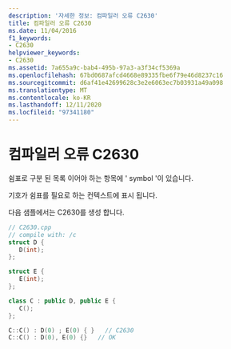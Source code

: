 ```yaml
---
description: '자세한 정보: 컴파일러 오류 C2630'
title: 컴파일러 오류 C2630
ms.date: 11/04/2016
f1_keywords:
- C2630
helpviewer_keywords:
- C2630
ms.assetid: 7a655a9c-bab4-495b-97a3-a3f34cf5369a
ms.openlocfilehash: 67bd0687afcd4668e89335fbe6f79e46d8237c16
ms.sourcegitcommit: d6af41e42699628c3e2e6063ec7b03931a49a098
ms.translationtype: MT
ms.contentlocale: ko-KR
ms.lasthandoff: 12/11/2020
ms.locfileid: "97341180"
---
```

# <a name="compiler-error-c2630"></a>컴파일러 오류 C2630

쉼표로 구분 된 목록 이어야 하는 항목에 ' symbol '이 있습니다.

기호가 쉼표를 필요로 하는 컨텍스트에 표시 됩니다.

다음 샘플에서는 C2630를 생성 합니다.

```cpp
// C2630.cpp
// compile with: /c
struct D {
   D(int);
};

struct E {
   E(int);
};

class C : public D, public E {
   C();
};

C::C() : D(0) ; E(0) { }   // C2630
C::C() : D(0), E(0) {}   // OK
```
